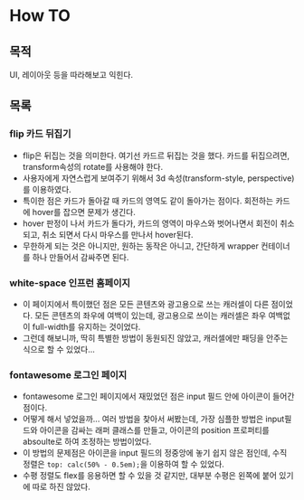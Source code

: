 # How TO
## 목적
UI, 레이아웃 등을 따라해보고 익힌다.

## 목록
### flip 카드 뒤집기
- flip은 뒤집는 것을 의미한다. 여기선 카드르 뒤집는 것을 했다. 카드를 뒤집으려면, transform속성의 rotate를 사용해야 한다.
- 사용자에게 자연스럽게 보여주기 위해서 3d 속성(transform-style, perspective)를 이용하였다.
- 특이한 점은 카드가 돌아갈 때 카드의 영역도 같이 돌아가는 점이다. 회전하는 카드에 hover를 잡으면 문제가 생긴다. 
- hover 판정이 나서 카드가 돌다가, 카드의 영역이 마우스와 벗어나면서 회전이 취소되고, 취소 되면서 다시 마우스를 만나서 hover된다.
- 무한하게 되는 것은 아니지만, 원하는 동작은 아니고, 간단하게 wrapper 컨테이너를 하나 만들어서 감싸주면 된다.

### white-space 인프런 홈페이지
- 이 페이지에서 특이했던 점은 모든 콘텐츠와 광고용으로 쓰는 캐러셀이 다른 점이었다. 모든 콘텐츠의 좌우에 여백이 있는데, 광고용으로 쓰이는 캐러셀은 좌우 여백없이 full-width를 유지하는 것이었다.
- 그런데 해보니까, 딱히 특별한 방법이 동원되진 않았고, 캐러셀에만 패딩을 안주는 식으로 할 수 있었다...

### fontawesome 로그인 페이지
- fontawesome 로그인 페이지에서 재밌었던 점은 input 필드 안에 아이콘이 들어간 점이다.
- 어떻게 해서 넣었을까... 여러 방법을 찾아서 써봤는데, 가장 심플한 방법은 input필드와 아이콘을 감싸는 래퍼 클래스를 만들고, 아이콘의 position 프로퍼티를 absoulte로 하여 조정하는 방법이었다.
- 이 방법의 문제점은 아이콘을 input 필드의 정중앙에 놓기 쉽지 않은 점인데, 수직 정렬은 `top: calc(50% - 0.5em);`을 이용하여 할 수 있었다.
- 수평 정렬도 flex를 응용하면 할 수 있을 것 같지만, 대부분 수평은 왼쪽에 붙어 있기에 따로 하진 않았다.